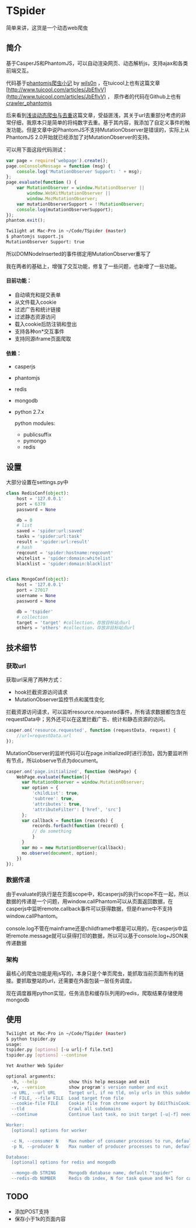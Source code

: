 # TSpider

简单来讲，这货是一个动态web爬虫

## 简介

基于CasperJS和PhantomJS，可以自动渲染网页、动态解析js，支持ajax和各类前端交互。

代码基于[phantomjs爬虫小记](http://blog.wils0n.cn/?post=18) by [wils0n](http://blog.wils0n.cn) ，在tuicool上也有这篇文章[http://www.tuicool.com/articles/JbEfIvV](http://www.tuicool.com/articles/JbEfIvV) ， 原作者的代码在Github上也有[crawler_phantomjs](https://github.com/wilson9x1/crawler_phantomjs)

后来看到[浅谈动态爬虫与去重](http://blog.fr1day.me/2017/01/10/crawler_and_filter/)这篇文章，受益匪浅，其关于url去重部分考虑的非常仔细，我原本只是简单的将纯数字去重。基于其内容，我添加了自定义事件的触发功能。但是文章中说PhantomJS不支持MutationObserver是错误的，实际上从PhantomJS 2.0开始就已经添加了对MutationObserver的支持。

可以用下面这段代码测试：

```javascript
var page = require('webpage').create();
page.onConsoleMessage = function (msg) {
    console.log('MutationObserver Support: ' + msg);
};
page.evaluate(function () {
    var MutationObserver = window.MutationObserver ||
        window.WebKitMutationObserver ||
        window.MozMutationObserver;
    var mutationObserverSupport = !!MutationObserver;
    console.log(mutationObserverSupport);
});
phantom.exit();
```

```bash
Twi1ight at Mac-Pro in ~/Code/TSpider (master)
$ phantomjs support.js
MutationObserver Support: true
```

所以DOMNodeInserted的事件绑定用MutationObserver重写了

我在两者的基础上，增强了交互功能，修复了一些问题，也新增了一些功能。

#### 目前功能：

- 自动填充和提交表单
- 从文件载入cookie
- 过滤广告和统计链接
- 过滤静态资源访问
- 载入cookie后防注销和登出
- 支持各种on*交互事件
- 支持同源iframe页面爬取

#### 依赖：

- casperjs

- phantomjs

- redis

- mongodb

- python 2.7.x

  python modules:

  - publicsuffix
  - pymongo
  - redis

## 设置

大部分设置在settings.py中

```python
class RedisConf(object):
    host = '127.0.0.1'
    port = 6379
    password = None

    db = 0
    # list
    saved = 'spider:url:saved'
    tasks = 'spider:url:task'
    result = 'spider:url:result'
    # hash
    reqcount = 'spider:hostname:reqcount'
    whitelist = 'spider:domain:whitelist'
    blacklist = 'spider:domain:blacklist'


class MongoConf(object):
    host = '127.0.0.1'
    port = 27017
    username = None
    password = None

    db = 'tspider'
    # collection
    target = 'target' #collection，存放目标站点url
    others = 'others' #collection，存放非目标站点url
```

## 技术细节

### 获取url

获取url采用了两种方式：

- hook拦截资源访问请求
- MutationObserver监控节点和属性变化

拦截资源访问请求，可以监听resource.requested事件，所有请求数据都包含在requestData中；另外还可以在这里拦截广告、统计和静态资源的访问。

```javascript
casper.on('resource.requested', function (requestData, request) {
    //url=requestData.url
});
```

MutationObserver的监听代码可以在page.initialized时进行添加，因为要监听所有节点，所以observe节点为document。

```javascript
casper.on('page.initialized', function (WebPage) {
    WebPage.evaluate(function(){
      var MutationObserver = window.MutationObserver;
      var option = {
          'childList': true,
          'subtree': true,
          'attributes': true,
          'attributeFilter': ['href', 'src']
      };
      var callback = function (records) {
          records.forEach(function (record) {
          // do something
          }
      }
      var mo = new MutationObserver(callback);
      mo.observe(document, option);
    })
});
```

### 数据传递

由于evaluate的执行是在页面scope中，和casperjs的执行scope不在一起，所以数据的传递是一个问题，用window.callPhantom可以从页面返回数据，在casperjs中监听remote.callback事件可以获得数据，但是iframe中不支持window.callPhantom。

console.log不管在mainframe还是childframe中都是可以用的，在casperjs中监听remote.message就可以获得打印的数据，所以可以基于console.log+JSON来传递数据

### 架构

最核心的爬虫功能是用js写的，本身只是个单页爬虫，能抓取当前页面所有的链接。要抓取整站的url，还需要在外面包装一层任务调度。

现在调度器用python实现，任务消息和缓存队列用的redis，爬取结果存储使用mongodb

## 使用

```bash
Twi1ight at Mac-Pro in ~/Code/TSpider (master)
$ python tspider.py
usage:
tspider.py [options] [-u url|-f file.txt]
tspider.py [options] --continue

Yet Another Web Spider

optional arguments:
  -h, --help            show this help message and exit
  -v, --version         show program's version number and exit
  -u URL, --url URL     Target url, if no tld, only urls in this subdomain
  -f FILE, --file FILE  Load target from file
  --cookie-file FILE    Cookie file from chrome export by EditThisCookie
  --tld                 Crawl all subdomains
  --continue            Continue last task, no init target [-u|-f] need

Worker:
  [optional] options for worker

  -c N, --consumer N    Max number of consumer processes to run, default 5
  -p N, --producer N    Max number of producer processes to run, default 1

Database:
  [optional] options for redis and mongodb

  --mongo-db STRING     Mongodb database name, default "tspider"
  --redis-db NUMBER     Redis db index, N for task queue and N+1 for cache, default 0
```
## TODO

- 添加POST支持
- 保存小于1k的页面内容